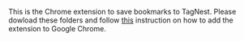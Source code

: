 This is the Chrome extension to save bookmarks to TagNest.
Please dowload these folders and follow [this](https://superuser.com/a/247654) instruction on how to add the extension to Google Chrome.